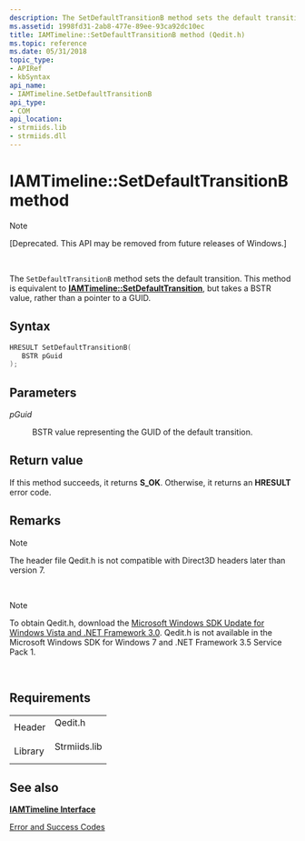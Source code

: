 ```yaml
---
description: The SetDefaultTransitionB method sets the default transition. This method is equivalent to IAMTimeline::SetDefaultTransition, but takes a BSTR value, rather than a pointer to a GUID.
ms.assetid: 1998fd31-2ab8-477e-89ee-93ca92dc10ec
title: IAMTimeline::SetDefaultTransitionB method (Qedit.h)
ms.topic: reference
ms.date: 05/31/2018
topic_type: 
- APIRef
- kbSyntax
api_name: 
- IAMTimeline.SetDefaultTransitionB
api_type: 
- COM
api_location: 
- strmiids.lib
- strmiids.dll
---
```


# IAMTimeline::SetDefaultTransitionB method

> [!Note]  
> \[Deprecated. This API may be removed from future releases of Windows.\]

 

The `SetDefaultTransitionB` method sets the default transition. This method is equivalent to [**IAMTimeline::SetDefaultTransition**](iamtimeline-setdefaulttransition.md), but takes a BSTR value, rather than a pointer to a GUID.

## Syntax


```C++
HRESULT SetDefaultTransitionB(
   BSTR pGuid
);
```



## Parameters

<dl> <dt>

*pGuid* 
</dt> <dd>

BSTR value representing the GUID of the default transition.

</dd> </dl>

## Return value

If this method succeeds, it returns **S\_OK**. Otherwise, it returns an **HRESULT** error code.

## Remarks

> [!Note]  
> The header file Qedit.h is not compatible with Direct3D headers later than version 7.

 

> [!Note]  
> To obtain Qedit.h, download the [Microsoft Windows SDK Update for Windows Vista and .NET Framework 3.0](https://msdn.microsoft.com/windowsvista/bb980924.aspx). Qedit.h is not available in the Microsoft Windows SDK for Windows 7 and .NET Framework 3.5 Service Pack 1.

 

## Requirements



|                    |                                                                                         |
|--------------------|-----------------------------------------------------------------------------------------|
| Header<br/>  | <dl> <dt>Qedit.h</dt> </dl>      |
| Library<br/> | <dl> <dt>Strmiids.lib</dt> </dl> |



## See also

<dl> <dt>

[**IAMTimeline Interface**](iamtimeline.md)
</dt> <dt>

[Error and Success Codes](error-and-success-codes.md)
</dt> </dl>

 

 




